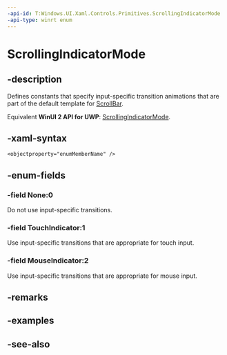 ```yaml
---
-api-id: T:Windows.UI.Xaml.Controls.Primitives.ScrollingIndicatorMode
-api-type: winrt enum
---
```


<!-- Enumeration syntax
public enum Windows.UI.Xaml.Controls.Primitives.ScrollingIndicatorMode : int
-->

# ScrollingIndicatorMode

## -description
Defines constants that specify input-specific transition animations that are part of the default template for [ScrollBar](scrollbar.md).

Equivalent **WinUI 2 API for UWP**: [ScrollingIndicatorMode](/windows/winui/api/microsoft.ui.xaml.controls.primitives.scrollingindicatormode).

## -xaml-syntax
```xaml
<objectproperty="enumMemberName" />
```


## -enum-fields
### -field None:0
Do not use input-specific transitions.

### -field TouchIndicator:1
Use input-specific transitions that are appropriate for touch input.

### -field MouseIndicator:2
Use input-specific transitions that are appropriate for mouse input.


## -remarks

## -examples

## -see-also
